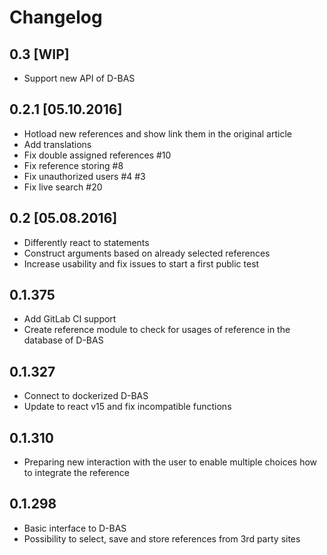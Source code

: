 # Changelog

## 0.3 [WIP]
* Support new API of D-BAS

## 0.2.1 [05.10.2016]
* Hotload new references and show link them in the original article
* Add translations
* Fix double assigned references #10
* Fix reference storing #8
* Fix unauthorized users #4 #3
* Fix live search #20

## 0.2 [05.08.2016]
* Differently react to statements
* Construct arguments based on already selected references
* Increase usability and fix issues to start a first public test

## 0.1.375
* Add GitLab CI support
* Create reference module to check for usages of reference in the database of D-BAS

## 0.1.327
* Connect to dockerized D-BAS
* Update to react v15 and fix incompatible functions

## 0.1.310
* Preparing new interaction with the user to enable multiple choices how to integrate the reference

## 0.1.298
* Basic interface to D-BAS
* Possibility to select, save and store references from 3rd party sites

